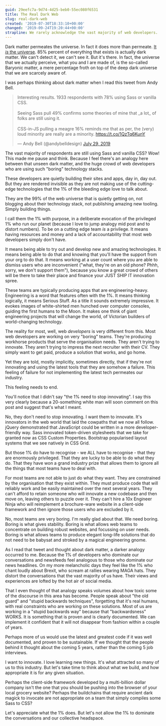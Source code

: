 ```yaml
---
guid: 29eefc7a-9d74-4d25-beb0-55ec080f6531
title: The Real Dark Web
slug: real-dark-web
created: '2019-07-30T18:33:10+00:00'
changed: '2019-09-24T19:20:44+00:00'
strapline: We rarely acknowledge the vast majority of web developers.
---
```


Dark matter permeates the universe. In fact it does more than permeate. [It _is_ the universe](https://en.wikipedia.org/wiki/Dark_matter). 85% percent of everything that exists is actually dark matter. We can't detect it, we can't see it. But it's there. In fact, the universe that we actually perceive, what you and I are made of, is the so-called Baryonic matter, a mere percentage froth on top of the deep dark universe that we are scarcely aware of.

I was perhaps thinking about dark matter when I read this tweet from Andy Bell.

<blockquote class="twitter-tweet"><p lang="en" dir="ltr">Interesting results. 1933 respondents with 78% using Sass or vanilla CSS.<br><br>Seeing Sass pull 49% confirms some theories of mine that _a lot_ of folks are still using it.<br><br>CSS-in-JS pulling a meagre 16% reminds me that as per, the (very) loud minority are really are a minority. <a href="https://t.co/1QzTq6KunY">https://t.co/1QzTq6KunY</a></p>&mdash; Andy Bell (@andybelldesign) <a href="https://twitter.com/andybelldesign/status/1155920085577605120?ref_src=twsrc%5Etfw">July 29, 2019</a></blockquote> <script async src="https://platform.twitter.com/widgets.js" charset="utf-8"></script> 

The vast majority of respondents are still using Sass and vanilla CSS? Wow! This made me pause and think. Because I feel there's an analogy here between that unseen dark matter, and the huge crowd of web developers who are using such "boring" technology stacks.

These developers are quietly building their sites and apps, day in, day out. But they are rendered invisible as they are not making use of the cutting-edge technologies that the 1% of the bleeding edge love to talk about. 

They are the 99% of the web universe that is quietly getting on, not blogging about their technology stack, not publishing amazing new tooling. Simply building things.

I call them the 1% with purpose, in a deliberate evocation of the privileged 1% who run our planet (because I love to jump analogy mid post and to distort numbers). To be on a cutting edge team _is_ a privilege. It means having resources and money and a lack of accountability that most web developers simply don't have.

It means being able to try out and develop new and amazing technologies. It means being able to do that and knowing that you'll have the support from your org to do that. It means working at a user count where you are able to dismiss users who are inconvenient ("what, they're on an old phone? Phhh, sorry, we don't support them"), because you know a great crowd of others will be there to take their place and finance your JUST SHIP IT innovation spree.

These teams are typically producing apps that are engineering-heavy. Engineering is a word that features often with the 1%. It means thinking logically, it means Serious Stuff. As a title it sounds extremely impressive. It evokes images of white-shirted men hunched over computer consoles, guiding the first humans to the Moon. It makes one think of giant engineering projects that will change the world, of Victorian builders of world-changing technology.

The reality for most, well, web _developers_ is very different from this. Most web developers are working on very "boring" teams. They're producing workhorse products that serve the organisation needs. They aren't trying to innovate. They aren't trying to impress the next recruiter with their CV. They simply want to get paid, produce a solution that works, and go home.

Yet they are told, mostly implicitly, sometimes directly, that if they're not innovating and using the latest tools that they are somehow a failure. This feeling of failure for not implementing the latest tech permeates our industry. 

This feeling needs to end.

You'll notice that I didn't say "the 1% need to stop innovating". I say this very clearly because a 20-something white man will soon comment on this post and suggest that's what I meant.

No, they don't need to stop innovating. I want them to innovate. It's innovators in the web world that laid the cowpaths that we now all follow. jQuery demonstrated that JavaScript could be written in a more developer-friendly way. Sass innovated token-driven stylesheets that we take for granted now as CSS Custom Properties. Bootstrap popularised layout systems that we see natively in CSS Grid. 

But those 1% do have to recognise - we ALL have to recognise - that they are enormously privileged. That they are lucky to be able to do what they do. That they have won a grand industry prize that allows them to ignore all the things that most teams have to deal with.

For most teams are not able to just do what they want. They are constrained by the organisation that they exist within. They must produce code that will reliably work and be easily maintained over the next several years. They can't afford to retain someone who will innovate a new codebase and then move on, leaving others to puzzle over it. They can't hire a 10x Engineer Ninja who will reimplement a brochure-ware website in a client-side framework and then ignore those users who are excluded by it.

No, most teams are very boring. I'm really glad about that. We need boring. Boring is what gives stability. Boring is what allows web teams to concentrate on building robust websites, and focussing on user needs. Boring is what allows teams to produce elegant long-life solutions that do not need to be babysat and stroked by a magical engineering gnome.

As I read that tweet and thought about dark matter, a darker analogy occurred to me. Because the 1% of developers who dominate our conversations and newsfeeds feel analogous to those who dominate our news headlines. On my more melancholic days they feel like the 1% who chant loudly about Brexit, who scream at rallies wearing MAGA hats. They distort the conversations that the vast majority of us have. Their views and experiences are lofted by the hot air of social media.

That I even thought of that analogy speaks volumes about how toxic some of the discourse in this area has become. People speak about "the old guard" and "stupid backwards techniques", forgetting that it's real humans, with real constraints who are working on these solutions. Most of us are working in a "stupid backwards way" because that "backwardsness" WORKS. It is something that is proven and is clearly documented. We can implement it confident that it will not disappear from fashion within a couple of years.

Perhaps more of us would use the latest and greatest code if it was well documented, and proven to be sustainable. If we thought that the people behind it thought about the coming 5 years, rather than the coming 5 job interviews.

I want to innovate. I love learning new things. It's what attracted so many of us to this industry. But let's take time to think about what we build, and how appropriate it is for any given situation. 

Perhaps the client-side framework developed by a multi-billion dollar company isn't the one that you should be pushing into the browser of your local grocery website? Perhaps the buildchains that require ancient dark magick to invocate are not appropriate on a team that simply compiles some Sass to CSS?

Let's appreciate what the 1% does. But let's not allow the 1% to dominate the conversations and our collective headspace.







